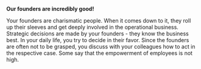 **Our founders are incredibly good!**

Your founders are charismatic people. When it comes down to it, they roll up their sleeves and get deeply involved in the operational business. Strategic decisions are made by your founders - they know the business best. In your daily life, you try to decide in their favor. Since the founders are often not to be grasped, you discuss with your colleagues how to act in the respective case.
Some say that the empowerment of employees is not high.
